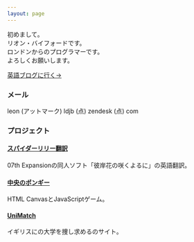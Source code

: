 ```yaml
---
layout: page
---
```


初めまして。  
リオン・バイフォードです。  
ロンドンからのプログラマーです。  
よろしくお願いします。

[英語ブログに行く→](/)

### メール

leon (アットマーク) ldjb (点) zendesk (点) com

### プロジェクト

#### [スパイダーリリー翻訳](http://www.spiderlilytranslations.com/)

07th Expansionの同人ソフト「彼岸花の咲くよるに」の英語翻訳。

#### [中央のポンギー](http://ldjb.github.io/pongy/)

HTML CanvasとJavaScriptゲーム。

#### [UniMatch](https://github.com/ldjb/unimatch)

イギリスにの大学を捜し求めるのサイト。
